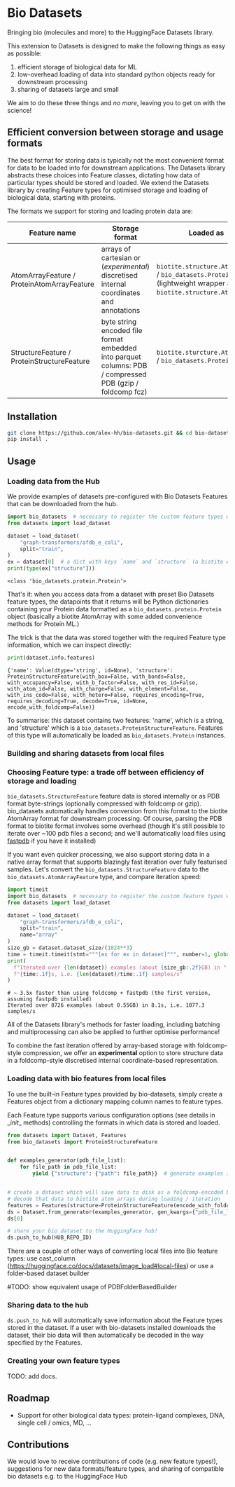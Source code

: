 # Bio Datasets

Bringing bio (molecules and more) to the HuggingFace Datasets library.

This extension to Datasets is designed to make the following things as easy as possible:

1. efficient storage of biological data for ML
2. low-overhead loading of data into standard python objects ready for downstream processing
3. sharing of datasets large and small

We aim to do these three things and *no more*, leaving you to get on with the science!

## Efficient conversion between storage and usage formats

The best format for storing data is typically not the most convenient format for data to be loaded into for downstream applications. The Datasets library abstracts these choices into Feature classes, dictating how data of particular types should be stored and loaded. We extend the Datasets library by creating Feature types for optimised storage and loading of biological data, starting with proteins.

The formats we support for storing and loading protein data are:


| Feature name |   Storage format    |  Loaded as  |
| ------------ | --------------------| ------------|
|  AtomArrayFeature / ProteinAtomArrayFeature  | arrays of cartesian or (*experimental*) discretised internal coordinates and annotations | `biotite.structure.AtomArray` / `bio_datasets.Protein` (lightweight wrapper around `biotite.structure.AtomArray`)|
|  StructureFeature / ProteinStructureFeature   | byte string encoded file format embedded into parquet columns: PDB / compressed PDB (gzip / foldcomp fcz) | `biotite.sturcture.AtomArray` / `bio_datasets.Protein` |

## Installation

```bash
git clone https://github.com/alex-hh/bio-datasets.git && cd bio-datasets
pip install .
```

## Usage

### Loading data from the Hub

We provide examples of datasets pre-configured with Bio Datasets Features that can be downloaded from the hub.

```python
import bio_datasets  # necessary to register the custom feature types with the datasets library
from datasets import load_dataset

dataset = load_dataset(
    "graph-transformers/afdb_e_coli",
    split="train",
)
ex = dataset[0]  # a dict with keys `name` and `structure` (a biotite AtomArray)
print(type(ex["structure"]))
```
```
<class 'bio_datasets.protein.Protein'>
```

That's it: when you access data from a dataset with preset Bio Datasets feature types, the datapoints that it returns will be Python dictionaries containing your Protein data formatted as a `bio_datasets.protein.Protein` object (basically a biotite AtomArray with some added convenience methods for Protein ML.)

The trick is that the data was stored together with the required Feature type information, which we can inspect directly:

```python
print(dataset.info.features)

```
```
{'name': Value(dtype='string', id=None), 'structure': ProteinStructureFeature(with_box=False, with_bonds=False, with_occupancy=False, with_b_factor=False, with_res_id=False, with_atom_id=False, with_charge=False, with_element=False, with_ins_code=False, with_hetero=False, requires_encoding=True, requires_decoding=True, decode=True, id=None, encode_with_foldcomp=False)}
```

To summarise: this dataset contains two features: 'name', which is a string, and 'structure' which is a `bio_datasets.ProteinStructureFeature`. Features of this type will automatically be loaded as `bio_datasets.Protein` instances.

### Building and sharing datasets from local files


### Choosing Feature type: a trade off between efficiency of storage and loading

`bio_datasets.StructureFeature` feature data is stored internally
or as PDB format byte-strings (optionally compressed with foldcomp or gzip). bio_datasets automatically handles conversion from this format to the
biotite AtomArray format for downstream processing.
Of course, parsing the PDB format to biotite format involves some overhead (though it's
still possible to iterate over ~100 pdb files a second; and we'll automatically load files
using [fastpdb](https://github.com/biotite-dev/fastpdb) if you have it installed)

If you want even quicker processing, we also support storing data in a native array format
that supports blazingly fast iteration over fully featurised samples. Let's convert the `bio_datasets.StructureFeature` data to the `bio_datasets.AtomArrayFeature` type, and compare iteration speed:

```python
import timeit
import bio_datasets  # necessary to register the custom feature types with the datasets library
from datasets import load_dataset

dataset = load_dataset(
    "graph-transformers/afdb_e_coli",
    split="train",
    name="array"
)
size_gb = dataset.dataset_size/(1024**3)
time = timeit.timeit(stmt="""[ex for ex in dataset]""", number=1, globals=globals())
print(
  f"Iterated over {len(dataset)} examples (about {size_gb:.2f}GB) in "
  f"{time:.1f}s, i.e. {len(dataset)/time:.1f} samples/s"
)
```
```
# ~ 3.5x faster than using foldcomp + fastpdb (the first version, assuming fastpdb installed)
Iterated over 8726 examples (about 0.55GB) in 8.1s, i.e. 1077.3 samples/s
```

All of the Datasets library's methods for faster loading, including batching and
multiprocessing can also be applied to further optimise performance!

To combine the fast iteration offered by array-based storage with foldcomp-style compression,
we offer an **experimental** option to store structure data in a foldcomp-style discretised internal
coordinate-based representation.

### Loading data with bio features from local files

To use the built-in Feature types provided by bio-datasets, simply create a Features object
from a dictionary mapping column names to feature types.

Each Feature type supports various configuration options (see details in \__init__ methods)
controlling the formats in which data is stored and loaded.

```python
from datasets import Dataset, Features
from bio_datasets import ProteinStructureFeature


def examples_generator(pdb_file_list):
    for file_path in pdb_file_list:
        yield {"structure": {"path": file_path}}  # generate examples in 'raw' format


# create a dataset which will save data to disk as a foldcomp-encoded byte string, but which will automatically
# decode that data to biotite atom arrays during loading / iteration
features = Features(structure=ProteinStructureFeature(encode_with_foldcomp=True))
ds = Dataset.from_generator(examples_generator, gen_kwargs={"pdb_file_list": pdb_file_list}, features=features, cache_dir=temp_dir)
ds[0]

# share your bio dataset to the HuggingFace hub!
ds.push_to_hub(HUB_REPO_ID)
```
There are a couple of other ways of converting local files into Bio feature types:
use cast_column (https://huggingface.co/docs/datasets/image_load#local-files) or use a folder-based dataset builder

#TODO: show equivalent usage of PDBFolderBasedBuilder

### Sharing data to the hub

`ds.push_to_hub` will automatically save information about the Feature types stored
in the dataset. If a user with bio-datasets installed downloads the dataset, their bio
data will then automatically be decoded in the way specified by the Features.

### Creating your own feature types

TODO: add docs.


## Roadmap

* Support for other biological data types: protein-ligand complexes, DNA, single cell / omics, MD, ...


## Contributions

We would love to receive contributions of code (e.g. new feature types!),
suggestions for new data formats/feature types, and sharing of compatible bio datasets
e.g. to the HuggingFace Hub
